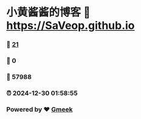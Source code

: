 # 小黄酱酱的博客 :link: https://SaVeop.github.io 
### :page_facing_up: [21](https://SaVeop.github.io/tag.html) 
### :speech_balloon: 0 
### :hibiscus: 57988 
### :alarm_clock: 2024-12-30 01:58:55 
### Powered by :heart: [Gmeek](https://github.com/Meekdai/Gmeek)
